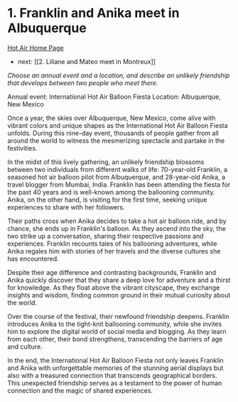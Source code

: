 # 1. Franklin and Anika meet in Albuquerque

[Hot Air Home Page](https://hotair.peterkaminski.wiki/) 
 
 - next: [[2. Liliane and Mateo meet in Montreux]]

_Choose an annual event and a location, and describe an unlikely friendship that develops between two people who meet there._

Annual event: International Hot Air Balloon Fiesta
Location: Albuquerque, New Mexico

Once a year, the skies over Albuquerque, New Mexico, come alive with vibrant colors and unique shapes as the International Hot Air Balloon Fiesta unfolds. During this nine-day event, thousands of people gather from all around the world to witness the mesmerizing spectacle and partake in the festivities.

In the midst of this lively gathering, an unlikely friendship blossoms between two individuals from different walks of life: 70-year-old Franklin, a seasoned hot air balloon pilot from Albuquerque, and 28-year-old Anika, a travel blogger from Mumbai, India. Franklin has been attending the fiesta for the past 40 years and is well-known among the ballooning community. Anika, on the other hand, is visiting for the first time, seeking unique experiences to share with her followers.

Their paths cross when Anika decides to take a hot air balloon ride, and by chance, she ends up in Franklin's balloon. As they ascend into the sky, the two strike up a conversation, sharing their respective passions and experiences. Franklin recounts tales of his ballooning adventures, while Anika regales him with stories of her travels and the diverse cultures she has encountered.

Despite their age difference and contrasting backgrounds, Franklin and Anika quickly discover that they share a deep love for adventure and a thirst for knowledge. As they float above the vibrant cityscape, they exchange insights and wisdom, finding common ground in their mutual curiosity about the world.

Over the course of the festival, their newfound friendship deepens. Franklin introduces Anika to the tight-knit ballooning community, while she invites him to explore the digital world of social media and blogging. As they learn from each other, their bond strengthens, transcending the barriers of age and culture.

In the end, the International Hot Air Balloon Fiesta not only leaves Franklin and Anika with unforgettable memories of the stunning aerial displays but also with a treasured connection that transcends geographical borders. This unexpected friendship serves as a testament to the power of human connection and the magic of shared experiences.


